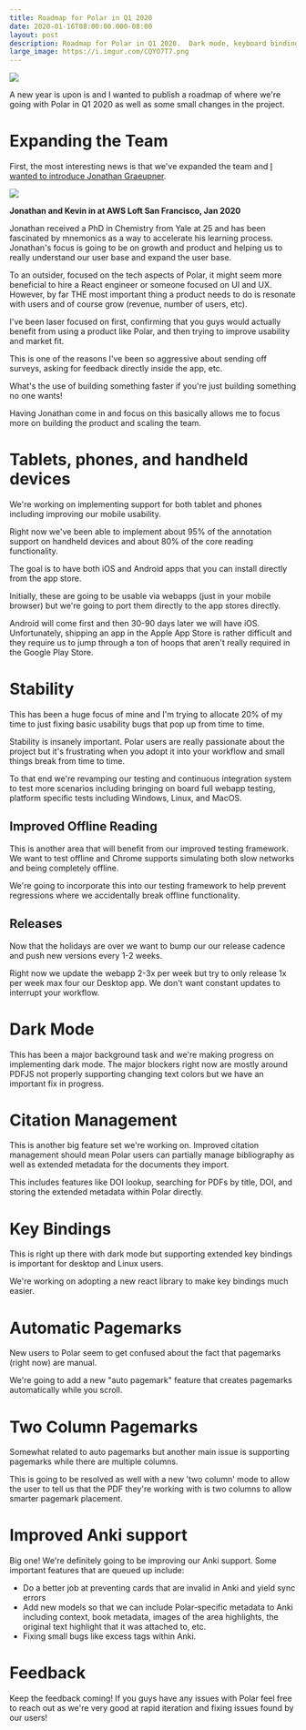 ```yaml
---
title: Roadmap for Polar in Q1 2020
date: 2020-01-16T08:00:00.000-08:00
layout: post
description: Roadmap for Polar in Q1 2020.  Dark mode, keyboard bindings, and expanding the team.
large_image: https://i.imgur.com/CQYO7T7.png
---
```


<img class="img-fluid" src="https://i.imgur.com/CQYO7T7.png">

A new year is upon is and I wanted to publish a roadmap of where we're going with Polar in Q1 2020 as well as some small
changes in the project.

# Expanding the Team

First, the most interesting news is that we've expanded the team and [I wanted to introduce Jonathan Graeupner](https://getpolarized.io/2020/01/16/joining-the-team.html).

<img class="img-fluid" src="https://i.imgur.com/sONUWwd.png"/>

<p class="text-center">
<b>Jonathan and Kevin in at AWS Loft San Francisco, Jan 2020</b>
</p>

Jonathan received a PhD in Chemistry from Yale at 25 and has been fascinated by mnemonics as a way to accelerate his
learning process.  Jonathan's focus is going to be on growth and product and helping us to really understand our
user base and expand the user base.

To an outsider, focused on the tech aspects of Polar, it might seem more beneficial to hire a React engineer or
someone focused on UI and UX.  However, by far THE most important thing a product needs to do is resonate with users
and of course grow (revenue, number of users, etc).

I've been laser focused on first, confirming that you guys would actually benefit from using a product like Polar, and
then trying to improve usability and market fit.

This is one of the reasons I've been so aggressive about sending off surveys, asking for feedback directly inside the
app, etc.

What's the use of building something faster if you're just building something no one wants!

Having Jonathan come in and focus on this basically allows me to focus more on building the product and scaling the
team.

# Tablets, phones, and handheld devices

We're working on implementing support for both tablet and phones including improving our mobile usability.

Right now we've been able to implement about 95% of the annotation support on handheld devices and about 80% of the
core reading functionality.

The goal is to have both iOS and Android apps that you can install directly from the app store.

Initially, these are going to be usable via webapps (just in your mobile browser) but we're going to port them directly
to the app stores directly.

Android will come first and then 30-90 days later we will have iOS.  Unfortunately, shipping an app in the Apple App
Store is rather difficult and they require us to jump through a ton of hoops that aren't really required in the
Google Play Store.

# Stability

This has been a huge focus of mine and I'm trying to allocate 20% of my time to just fixing basic usability bugs that
pop up from time to time.

Stability is insanely important.  Polar users are really passionate about the project but it's frustrating when you
adopt it into your workflow and small things break from time to time.

To that end we're revamping our testing and continuous integration system to test more scenarios including bringing
on board full webapp testing, platform specific tests including Windows, Linux, and MacOS.

## Improved Offline Reading

This is another area that will benefit from our improved testing framework.  We want to test offline and Chrome supports
simulating both slow networks and being completely offline.

We're going to incorporate this into our testing framework to help prevent regressions where we accidentally break
offline functionality.

## Releases

Now that the holidays are over we want to bump our our release cadence and push new versions every 1-2 weeks.

Right now we update the webapp 2-3x per week but try to only release 1x per week max four our Desktop app.  We don't
want constant updates to interrupt your workflow.

# Dark Mode

This has been a major background task and we're making progress on implementing dark mode.  The major blockers
right now are mostly around PDFJS not properly supporting changing text colors but we have an important fix in
progress.

# Citation Management

This is another big feature set we're working on.  Improved citation management should mean Polar users can partially
manage bibliography as well as extended metadata for the documents they import.

This includes features like DOI lookup, searching for PDFs by title, DOI, and storing the extended metadata within Polar
directly.

# Key Bindings

This is right up there with dark mode but supporting extended key bindings is important for desktop and Linux users.

We're working on adopting a new react library to make key bindings much easier.

# Automatic Pagemarks

New users to Polar seem to get confused about the fact that pagemarks (right now) are manual.

We're going to add a new "auto pagemark" feature that creates pagemarks automatically while you scroll.

# Two Column Pagemarks

Somewhat related to auto pagemarks but another main issue is supporting pagemarks while there are multiple columns.

This is going to be resolved as well with a new 'two column' mode to allow the user to tell us that the PDF they're
working with is two columns to allow smarter pagemark placement.

# Improved Anki support

Big one!  We're definitely going to be improving our Anki support.  Some important features that are queued up include:

 - Do a better job at preventing cards that are invalid in Anki and yield sync errors
 - Add new models so that we can include Polar-specific metadata to Anki including context, book metadata, images
   of the area highlights, the original text highlight that it was attached to, etc.
 - Fixing small bugs like excess tags within Anki.

# Feedback

Keep the feedback coming!  If you guys have any issues with Polar feel free to reach out as we're very good
at rapid iteration and fixing issues found by our users!
